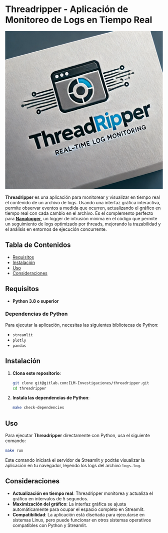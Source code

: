# Threadripper - Aplicación de Monitoreo de Logs en Tiempo Real

![Threadripper](https://raw.githubusercontent.com/israellopezdeveloper/threadripper/refs/heads/metadata-branch/logo.png)

**Threadripper** es una aplicación para monitorear y visualizar en tiempo real el contenido de un archivo de logs. Usando una interfaz gráfica interactiva, permite observar eventos a medida que ocurren, actualizando el gráfico en tiempo real con cada cambio en el archivo. Es el complemento perfecto para **[Nanologger](https://github.com/israellopezdeveloper/nanologger)**, un logger de intrusión mínima en el código que permite un seguimiento de logs optimizado por threads, mejorando la trazabilidad y el análisis en entornos de ejecución concurrente.

## Tabla de Contenidos
- [Requisitos](#requisitos)
- [Instalación](#instalación)
- [Uso](#uso)
- [Consideraciones](#consideraciones)

## Requisitos

- **Python 3.8 o superior**

### Dependencias de Python
Para ejecutar la aplicación, necesitas las siguientes bibliotecas de Python:
- `streamlit`
- `plotly`
- `pandas`

## Instalación

1. **Clona este repositorio**:
   ```bash
   git clone git@gitlab.com:ILM-Investigaciones/threadripper.git
   cd threadripper
   ```

2. **Instala las dependencias de Python**:
   ```bash
   make check-dependencies
   ```

## Uso

Para ejecutar **Threadripper** directamente con Python, usa el siguiente comando:

```bash
make run
```

Este comando iniciará el servidor de Streamlit y podrás visualizar la aplicación en tu navegador, leyendo los logs del archivo `logs.log`.

## Consideraciones

- **Actualización en tiempo real**: Threadripper monitorea y actualiza el gráfico en intervalos de 5 segundos.
- **Maximización del gráfico**: La interfaz gráfica se ajusta automáticamente para ocupar el espacio completo en Streamlit.
- **Compatibilidad**: La aplicación está diseñada para ejecutarse en sistemas Linux, pero puede funcionar en otros sistemas operativos compatibles con Python y Streamlit.

